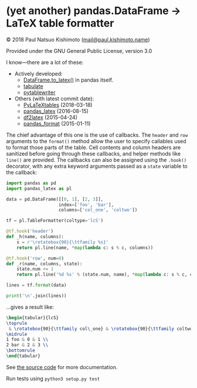 # (yet another) pandas.DataFrame → LaTeX table formatter
© 2018 Paul Natsuo Kishimoto (<mail@paul.kishimoto.name>)

Provided under the GNU General Public License, version 3.0

I know—there are a lot of these:

- Actively developed:
  - [DataFrame.to_latex()](http://pandas.pydata.org/pandas-docs/stable/generated/pandas.DataFrame.to_latex.html) in pandas itself.
  - [tabulate](https://bitbucket.org/astanin/python-tabulate)
  - [pytablewriter](http://pytablewriter.readthedocs.io)
- Others (with latest commit date):
  - [PyLaTeXtables](https://github.com/lahwaacz/PyLaTeXtables) (2018-03-18)
  - [pandas_latex](https://github.com/kevinali1/pandas_latex) (2016-08-15)
  - [df2latex](https://github.com/dmarasco/df2latex) (2015-04-24)
  - [pandas_format](https://github.com/alanhdu/pandas_format) (2015-01-11)

The chief advantage of this one is the use of callbacks. The `header` and `row` arguments to the `format()` method allow the user to specify callables used to format those parts of the table. Cell contents and column headers are sanitized before going through these callbacks, and helper methods like `line()` are provided. The callbacks can also be assigned using the `.hook()` decorator,
with any extra keyword arguments passed as a `state` variable to the callback:

```python
import pandas as pd
import pandas_latex as pl

data = pd.DataFrame([[0, 1], [2, 3]],
                    index=['foo', 'bar'],
                    columns=['col_one', 'coltwo'])

tf = pl.TableFormatter(coltype='lcS')

@tf.hook('header')
def _h(name, columns):
    s = r'\rotatebox{90}{\ttfamily %s}'
    return pl.line(name, *map(lambda c: s % c, columns))

@tf.hook('row', num=0)
def _r(name, columns, state):
    state.num += 1
    return pl.line('%d %s' % (state.num, name), *map(lambda c: s % c, columns))

lines = tf.format(data)

print('\n'.join(lines))
```

…gives a result like:
```latex
\begin{tabular}{lcS}
\toprule
 & \rotatebox{90}{\ttfamily col\_one} & \rotatebox{90}{\ttfamily coltwo} \\
\midrule
1 foo & 0 & 1 \\
2 bar & 2 & 3 \\
\bottomrule
\end{tabular}
```

See [the source code](https://github.com/khaeru/pandas_latex/blob/master/src/pandas_latex/__init__.py) for more documentation.

Run tests using `python3 setup.py test`
